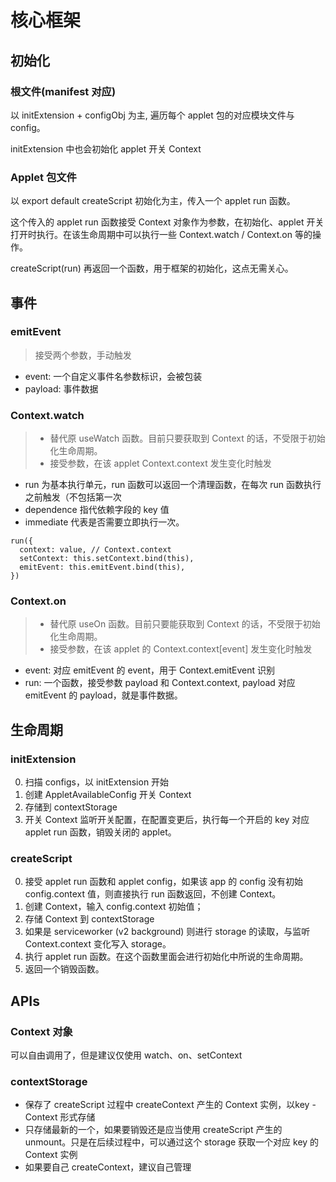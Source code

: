 # 核心框架
## 初始化
### 根文件(manifest 对应)
以 initExtension + configObj 为主, 遍历每个 applet 包的对应模块文件与 config。

initExtension 中也会初始化 applet 开关 Context
### Applet 包文件
以 export default createScript 初始化为主，传入一个 applet run 函数。

这个传入的 applet run 函数接受 Context 对象作为参数，在初始化、applet 开关打开时执行。在该生命周期中可以执行一些 Context.watch / Context.on 等的操作。

createScript(run) 再返回一个函数，用于框架的初始化，这点无需关心。

## 事件
### emitEvent
> 接受两个参数，手动触发
* event: 一个自定义事件名参数标识，会被包装
* payload: 事件数据

### Context.watch
> - 替代原 useWatch 函数。目前只要获取到 Context 的话，不受限于初始化生命周期。
> - 接受参数，在该 applet Context.context 发生变化时触发
* run 为基本执行单元，run 函数可以返回一个清理函数，在每次 run 函数执行之前触发（不包括第一次
* dependence 指代依赖字段的 key 值
* immediate 代表是否需要立即执行一次。
```
run({
  context: value, // Context.context
  setContext: this.setContext.bind(this),
  emitEvent: this.emitEvent.bind(this),
})
```
### Context.on
> - 替代原 useOn 函数。目前只要能获取到 Context 的话，不受限于初始化生命周期。
> - 接受参数，在该 applet 的 Context.context[event] 发生变化时触发
* event: 对应 emitEvent 的 event，用于 Context.emitEvent 识别
* run: 一个函数，接受参数 payload 和 Context.context, payload 对应 emitEvent 的 payload，就是事件数据。


## 生命周期
### initExtension
0. 扫描 configs，以 initExtension 开始
1. 创建 AppletAvailableConfig 开关 Context
2. 存储到 contextStorage
3. 开关 Context 监听开关配置，在配置变更后，执行每一个开启的 key 对应 applet run 函数，销毁关闭的 applet。
### createScript
0. 接受 applet run 函数和 applet config，如果该 app 的 config 没有初始 config.context 值，则直接执行 run 函数返回，不创建 Context。
1. 创建 Context，输入 config.context 初始值；
2. 存储 Context 到 contextStorage
3. 如果是 serviceworker (v2 background) 则进行 storage 的读取，与监听 Context.context 变化写入 storage。
4. 执行 applet run 函数。在这个函数里面会进行初始化中所说的生命周期。
5. 返回一个销毁函数。

## APIs
### Context 对象
可以自由调用了，但是建议仅使用 watch、on、setContext
### contextStorage
* 保存了 createScript 过程中 createContext 产生的 Context 实例，以key - Context 形式存储
* 只存储最新的一个，如果要销毁还是应当使用 createScript 产生的 unmount。只是在后续过程中，可以通过这个 storage 获取一个对应 key 的 Context 实例
* 如果要自己 createContext，建议自己管理